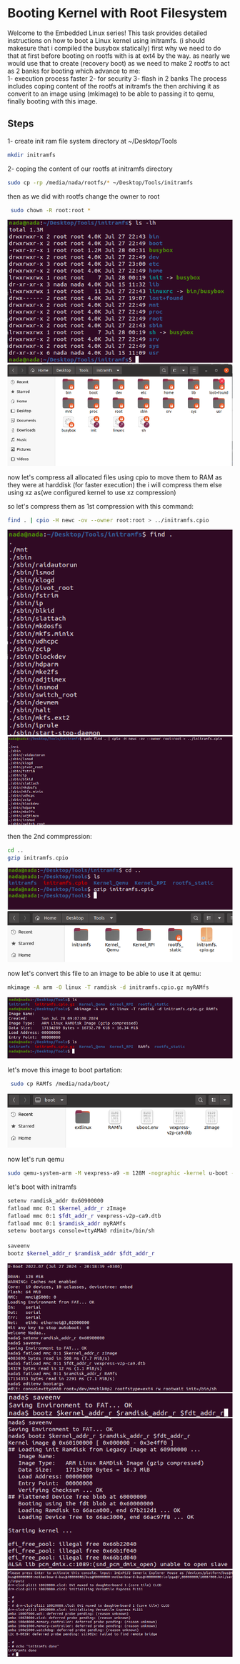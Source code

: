 # Booting Kernel with Root Filesystem

Welcome to the Embedded Linux series! This task provides detailed instructions on how to boot a Linux kernel using initramfs. (i should makesure that i compiled the busybox statically)
first why we need to do that at first before booting on rootfs with is at ext4 by the way.
as nearly we would use that to create (recovery boot) as we need to make 2 rootfs to act as 2 banks for booting which advance to me:  
1- execution process faster
2- for security
3- flash in 2 banks
The process includes coping content of the rootfs at initramfs the then archiving it as converit to an image using (mkimage) to be able to passing it to qemu, finally booting with this image.

## Steps
1- create init ram file system directory at ~/Desktop/Tools
```sh
mkdir initramfs
```
2- coping the content of our rootfs at initramfs directory
```sh
sudo cp -rp /media/nada/rootfs/* ~/Desktop/Tools/initramfs
```
then as we did with rootfs change the owner to root
```sh
 sudo chown -R root:root *
```
![1](images/30.png)
![1](images/29.png)

now let's compress all allocated files using cpio to move them to RAM as they were at harddisk (for faster execution)
the i will compress them else using xz as(we configured kernel to use xz compression)

so let's compress them as 1st compression with this command:
```sh
find . | cpio -H newc -ov --owner root:root > ../initramfs.cpio
```
![1](images/31.png)
![1](images/32.png)

then the 2nd commpression:

```sh
cd .. 
gzip initramfs.cpio
```
![1](images/34.png)
![1](images/35.png)

now let's convert this file to an image to be able to use it at qemu:
```sh
mkimage -A arm -O linux -T ramdisk -d initramfs.cpio.gz myRAMfs
```
![1](images/36.png)

let's move this image to boot partation:
```sh
 sudo cp RAMfs /media/nada/boot/
```
![1](images/37.png)

now let's run qemu
```sh
sudo qemu-system-arm -M vexpress-a9 -m 128M -nographic -kernel u-boot -sd /home/nada/sd.img -net tap,script=./qemu_ifup -net nic
```
let's boot with initramfs
```sh
setenv ramdisk_addr 0x60900000
fatload mmc 0:1 $kernel_addr_r zImage
fatload mmc 0:1 $fdt_addr_r vexpress-v2p-ca9.dtb
fatload mmc 0:1 $ramdisk_addr myRAMfs
setenv bootargs console=ttyAMA0 rdinit=/bin/sh

saveenv
bootz $kernel_addr_r $ramdisk_addr $fdt_addr_r
```
![1](images/38.png)
![1](images/39.png)
![1](images/40.png)
![1](images/41.png)


